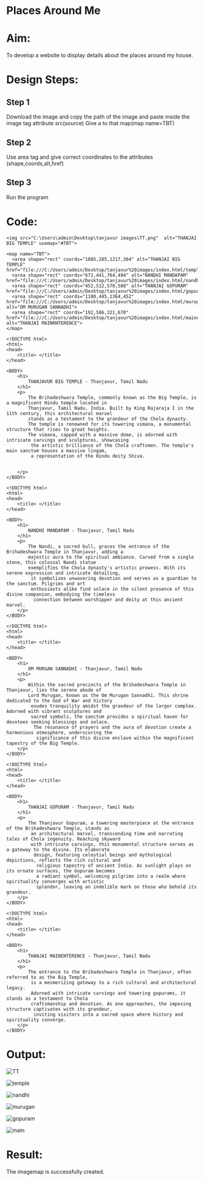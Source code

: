 # Places Around Me
# Aim:
To develop a website to display details about the places around my house.

# Design Steps:
## Step 1
Download the image and copy the path of the image and paste inside the image tag attribute src(source) Give a to that map(map name=TBT)

## Step 2
Use area tag and give correct coordinates to the attributes (shape,coords,alt,href)
## Step 3
Run the program

# Code:
```
<img src="C:\Users\admin\Desktop\tanjavur images\TT.png"  alt="THANJAI BIG TEMPLE" usemap="#TBT">

<map name="TBT">
  <area shape="rect" coords="1085,285,1217,364" alt="THANJAI BIG TEMPLE" href="file:///C:/Users/admin/Desktop/tanjavur%20images/index.html/temple.html">
  <area shape="rect" coords="671,441,764,494" alt="NANDHI MANDAPAM" href="file:///C:/Users/admin/Desktop/tanjavur%20images/index.html/nandhi.html">
  <area shape="rect" coords="452,512,570,588" alt="THANJAI GOPURAM" href="file:///C:/Users/admin/Desktop/tanjavur%20images/index.html/gopuram.html">
  <area shape="rect" coords="1180,445,1364,452" href="file:///C:/Users/admin/Desktop/tanjavur%20images/index.html/murugan.html" alt="OM MURUGAN SANNADHI">
  <area shape="rect" coords="192,586,321,670" href="file:///C:/Users/admin/Desktop/tanjavur%20images/index.html/mainenterence.html" alt="THANJAI MAINRNTERENCE">
</map>

<!DOCTYPE html>
<html>
<head>
    <title> </title>
</head>

<BODY>
    <h1>
        THANJAVUR BIG TEMPLE - Thanjavur, Tamil Nadu
    </h1>
    <p>
        The Brihadeshwara Temple, commonly known as the Big Temple, is a magnificent Hindu temple located in 
        Thanjavur, Tamil Nadu, India. Built by King Rajaraja I in the 11th century, this architectural marvel 
        stands as a testament to the grandeur of the Chola dynasty.
        The temple is renowned for its towering vimana, a monumental structure that rises to great heights. 
        The vimana, capped with a massive dome, is adorned with intricate carvings and sculptures, showcasing
         the artistic brilliance of the Chola craftsmen. The temple's main sanctum houses a massive lingam, 
         a representation of the Hindu deity Shiva.


    </p>
</BODY>

<!DOCTYPE html>
<html>
<head>
    <title> </title>
</head>

<BODY>
    <h1>
        NANDHI MANDAPAM - Thanjavur, Tamil Nadu
    </h1>
    <p>
        The Nandi, a sacred bull, graces the entrance of the Brihadeshwara Temple in Thanjavur, adding a 
        majestic aura to the spiritual ambiance. Carved from a single stone, this colossal Nandi statue 
        exemplifies the Chola dynasty's artistic prowess. With its serene expression and intricate detailing,
         it symbolizes unwavering devotion and serves as a guardian to the sanctum. Pilgrims and art 
         enthusiasts alike find solace in the silent presence of this divine companion, embodying the timeless
          connection between worshipper and deity at this ancient marvel.
    </p>
</BODY>

<!DOCTYPE html>
<html>
<head>
    <title> </title>
</head>

<BODY>
    <h1>
        OM MURGAN SANNADHI - Thanjavur, Tamil Nadu
    </h1>
    <p>
        Within the sacred precincts of the Brihadeshwara Temple in Thanjavur, lies the serene abode of 
        Lord Murugan, known as the Om Murugan Sannadhi. This shrine dedicated to the God of War and Victory
         exudes tranquility amidst the grandeur of the larger complex. Adorned with vibrant sculptures and 
         sacred symbols, the sanctum provides a spiritual haven for devotees seeking blessings and solace.
          The resonance of prayers and the aura of devotion create a harmonious atmosphere, underscoring the
           significance of this divine enclave within the magnificent tapestry of the Big Temple.
    </p>
</BODY>

<!DOCTYPE html>
<html>
<head>
    <title> </title>
</head>

<BODY>
    <h1>
        THANJAI GOPURAM - Thanjavur, Tamil Nadu
    </h1>
    <p>
        The Thanjavur Gopuram, a towering masterpiece at the entrance of the Brihadeshwara Temple, stands as
         an architectural marvel, transcending time and narrating tales of Chola ingenuity. Reaching skyward 
         with intricate carvings, this monumental structure serves as a gateway to the divine. Its elaborate
          design, featuring celestial beings and mythological depictions, reflects the rich cultural and
           religious tapestry of ancient India. As sunlight plays on its ornate surfaces, the Gopuram becomes 
           a radiant symbol, welcoming pilgrims into a realm where spirituality converges with artistic 
           splendor, leaving an indelible mark on those who behold its grandeur.
    </p>
</BODY>

<!DOCTYPE html>
<html>
<head>
    <title> </title>
</head>

<BODY>
    <h1>
        THANJAI MAINENTERENCE - Thanjavur, Tamil Nadu
    </h1>
    <p>
        The entrance to the Brihadeshwara Temple in Thanjavur, often referred to as the Big Temple,
         is a mesmerizing gateway to a rich cultural and architectural legacy. 
         Adorned with intricate carvings and towering gopurams, it stands as a testament to Chola 
         craftsmanship and devotion. As one approaches, the imposing structure captivates with its grandeur,
          inviting visitors into a sacred space where history and spirituality converge.
    </p>
</BODY>
```

# Output:
![TT](https://github.com/pradeeprajeswari/Ex-04-webTech_imagemap/assets/145743112/f823c551-4dc4-49ca-9ae1-b6a1be60e292)

![temple](https://github.com/pradeeprajeswari/Ex-04-webTech_imagemap/assets/145743112/633078fa-235c-4ce8-8354-ffcf2b36ca20)

![nandhi](https://github.com/pradeeprajeswari/Ex-04-webTech_imagemap/assets/145743112/1a591a0b-4423-4084-bfeb-5d581a55862e)

![murugan](https://github.com/pradeeprajeswari/Ex-04-webTech_imagemap/assets/145743112/10f867ff-a69f-4c44-b94a-153ff1dfa5c3)

![gopuram](https://github.com/pradeeprajeswari/Ex-04-webTech_imagemap/assets/145743112/1f7754e7-bbb3-4742-be2d-e18fc8683686)

![main](https://github.com/pradeeprajeswari/Ex-04-webTech_imagemap/assets/145743112/88db2b44-4a58-48b4-80a0-6f3b49fcff28)



# Result:
The imagemap is successfully created.

